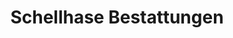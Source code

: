 ---
title: "Schellhase Bestattungen"
url: /potsdam/schellhase-bestattungen-charlottenstrasse/
shop: Bestattungen
---